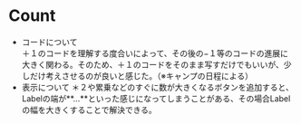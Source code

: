 # Count
- コードについて  
 ＋１のコードを理解する度合いによって、その後の−１等のコードの進展に大きく関わる。そのため、＋１のコードをそのまま写すだけでもいいが、少しだけ考えさせるのが良いと感じた。（※キャンプの日程による）  
- 表示について
 ＊２や累乗などのすぐに数が大きくなるボタンを追加すると、Labelの端が**...**といった感じになってしまうことがある、その場合Labelの幅を大きくすることで解決できる。

